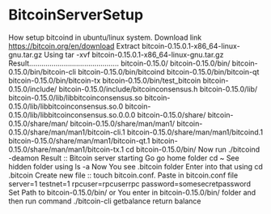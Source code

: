 # BitcoinServerSetup

How setup bitcoind in ubuntu/linux system.
Download link https://bitcoin.org/en/download
Extract bitcoin-0.15.0.1-x86_64-linux-gnu.tar.gz
Using tar -xvf bitcoin-0.15.0.1-x86_64-linux-gnu.tar.gz
Result……………………………………..
bitcoin-0.15.0/
bitcoin-0.15.0/bin/
bitcoin-0.15.0/bin/bitcoin-cli
bitcoin-0.15.0/bin/bitcoind
bitcoin-0.15.0/bin/bitcoin-qt
bitcoin-0.15.0/bin/bitcoin-tx
bitcoin-0.15.0/bin/test_bitcoin
bitcoin-0.15.0/include/
bitcoin-0.15.0/include/bitcoinconsensus.h
bitcoin-0.15.0/lib/
bitcoin-0.15.0/lib/libbitcoinconsensus.so
bitcoin-0.15.0/lib/libbitcoinconsensus.so.0
bitcoin-0.15.0/lib/libbitcoinconsensus.so.0.0.0
bitcoin-0.15.0/share/
bitcoin-0.15.0/share/man/
bitcoin-0.15.0/share/man/man1/
bitcoin-0.15.0/share/man/man1/bitcoin-cli.1
bitcoin-0.15.0/share/man/man1/bitcoind.1
bitcoin-0.15.0/share/man/man1/bitcoin-qt.1
bitcoin-0.15.0/share/man/man1/bitcoin-tx.1
cd bitcoin-0.15.0/bin/
Now  run  ./bitcoind -deamon
	Result :: Bitcoin server starting
Go go home folder cd ~
See hidden folder using ls -a
Now You see  .bitcoin folder Enter into that using cd .bitcoin
Create new file :: touch bitcoin.conf. 
	Paste in bitcoin.conf file
	server=1
testnet=1
rpcuser=rpcuserrpc
password=somesecretpassword
Set Path to bitcoin-0.15.0/bin/  or You enter in bitcoin-0.15.0/bin/ folder and then run command 
./bitcoin-cli getbalance return balance







